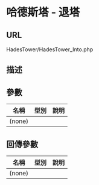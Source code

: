 # 哈德斯塔 - 退塔

## URL

HadesTower\/HadesTower\_Into.php

## 描述

## 參數

| 名稱 | 型別 | 說明 |
| --- | --- | --- |
| \(none\) |  |  |

## 回傳參數

| 名稱 | 型別 | 說明 |
| --- | --- | --- |
| \(none\) |  |  |

